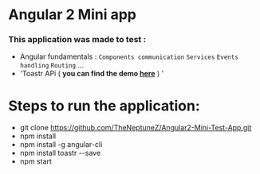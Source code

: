 Angular 2 Mini app
====================
### This application was made to test :

*	Angular fundamentals : `Components communication` `Services` `Events handling` `Routing` ... 
*	'Toastr APi ( **you can find the demo [here](http://codeseven.github.io/toastr/demo.html)** ) '

Steps to run the application:
=============================

*	git clone https://github.com/TheNeptuneZ/Angular2-Mini-Test-App.git  
*	npm install
* 	npm install -g angular-cli
*	npm install toastr --save
*	npm start


